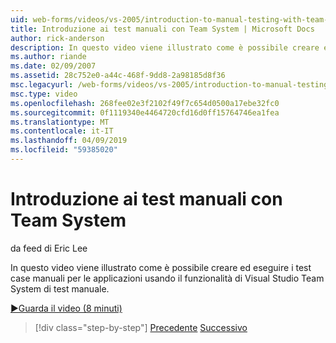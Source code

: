 ```yaml
---
uid: web-forms/videos/vs-2005/introduction-to-manual-testing-with-team-system
title: Introduzione ai test manuali con Team System | Microsoft Docs
author: rick-anderson
description: In questo video viene illustrato come è possibile creare ed eseguire i test case manuali per le applicazioni usando il funzionalità di Visual Studio Team System di test manuale...
ms.author: riande
ms.date: 02/09/2007
ms.assetid: 28c752e0-a44c-468f-9dd8-2a98185d8f36
msc.legacyurl: /web-forms/videos/vs-2005/introduction-to-manual-testing-with-team-system
msc.type: video
ms.openlocfilehash: 268fee02e3f2102f49f7c654d0500a17ebe32fc0
ms.sourcegitcommit: 0f1119340e4464720cfd16d0ff15764746ea1fea
ms.translationtype: MT
ms.contentlocale: it-IT
ms.lasthandoff: 04/09/2019
ms.locfileid: "59385020"
---
```

# <a name="introduction-to-manual-testing-with-team-system"></a>Introduzione ai test manuali con Team System

da feed di Eric Lee

In questo video viene illustrato come è possibile creare ed eseguire i test case manuali per le applicazioni usando il funzionalità di Visual Studio Team System di test manuale.

[&#9654;Guarda il video (8 minuti)](https://channel9.msdn.com/Blogs/ASP-NET-Site-Videos/introduction-to-manual-testing-with-team-system)

> [!div class="step-by-step"]
> [Precedente](introduction-to-load-testing-web-applications-with-team-system.md)
> [Successivo](introduction-to-managing-and-running-tests-with-team-system.md)
